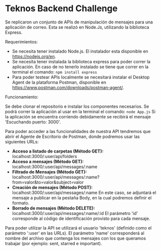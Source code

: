 <h1>Teknos Backend Challenge</h1>

Se replicaron un conjunto de APIs de manipulación de mensajes para una aplicación de correo. Esta se realizó en Node.Js, utilizando la biblioteca Express.

Requerimientos:

* Se necesita tener instalado Node.js. El instalador esta disponible en https://nodejs.org/en.
* Se necesita tener instalada la biblioteca express para poder correr la aplicación. En caso de no tenerlo instalado se tiene que correr en la terminal el comando:
<code>npm install express</code>
* Para poder testear APIs localmente se necesitará instalar el Desktop Agent de la plataforma Postman, disponible en https://www.postman.com/downloads/postman-agent/.

Funcionamiento:

Se debe clonar el repositorio e instalar los componentes necesarios. Se podrá correr la aplicación al usar en la terminal el comando:
<code>node App.js</code>
Si la aplicación se encuentra corriendo debidamente se recibirá el mensaje 'Escuchando puerto: 3000'. 

Para poder acceder a las funcionalidades de nuestra API tendremos que abrir el Agente de Escritorio de Postman, donde podremos usar las siguientes URLs:

* <b>Acceso a listado de carpetas (Método GET):</b> localhost:3000/:user/api/folders
* <b>Acceso a mensajes (Método GET):</b> localhost:3000/:user/api/messages/:name
* <b>Filtrado de Mensajes (Método GET):</b> localhost:3000/:user/api/messages/:name?from=valor&to=valor&subject=valor
* <b>Creación de mensajes (Método POST):</b> localhost:3000/:user/api/messages/:name
  En este caso, se adjuntará el mensaje a publicar en la pestaña Body, en la cual podremos definir el formato.
* <b>Borrado de mensajes (Método DELETE):</b> localhost:3000/:user/api/messages/:name/:id
  El parámetro 'id' corresponde al código de identificación provisto para cada mensaje.

Para poder utilizar la API se utilizará el usuario 'teknos' (definido como el parámetro ':user' en las URLs). El parámetro 'name' corresponderá al nombre del archivo que contenga los mensajes con los que queramos trabajar (por ejemplo: sent, starred e important).